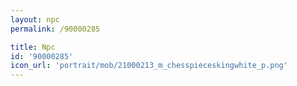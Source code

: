 ```yaml
---
layout: npc
permalink: /90000285

title: Npc
id: '90000285'
icon_url: 'portrait/mob/21000213_m_chesspieceskingwhite_p.png'
---
```

